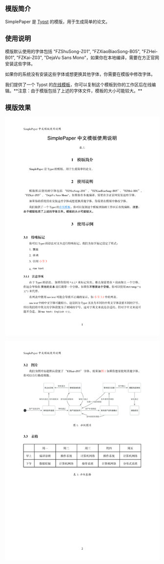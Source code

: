 ## 模版简介

SimplePaper 是 [Typst](https://github.com/typst/typst) 的模版，用于生成简单的论文。

## 使用说明

模版默认使用的字体包括 "FZShuSong-Z01", "FZXiaoBiaoSong-B05", "FZHei-B01", "FZKai-Z03", "DejaVu Sans Mono"，如果你在本地编译，需要在方正官网安装这些字体。

如果你的系统没有安装这些字体或想更换其他字体，你需要在模版中修改字体。

我们提供了一个 Typst 的[在线模板]("https://typst.app/project/rTNVUul26WZq12qs3kbD25")，你可以复制这个模板到你的工作区后在线编辑。**注意：由于模版包括了上述的字体文件，模板的大小可能较大。**

## 模版效果

![example-1](images/example-1.png)

![example-2](images/example-2.png)